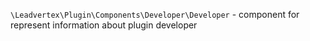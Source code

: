`\Leadvertex\Plugin\Components\Developer\Developer` - component for represent information
about plugin developer